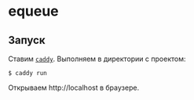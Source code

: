 # equeue

## Запуск

Ставим [`caddy`][caddy]. Выполняем в директории с проектом:

    $ caddy run

Открываем http://localhost в браузере.

[caddy]: https://github.com/caddyserver/caddy
